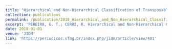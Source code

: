 ```yaml
---
title: "Hierarchical and Non-Hierarchical Classification of Transposable Elements with a Genetic Algorithm"
collection: publications
permalink: /publication/2018_Hierarchical_and_Non_Hierarchical_Classification_of_Transposable_Elements_with_a_Genetic_Algorithm
excerpt: 'PEREIRA, G. T.; CERRI, R. Hierarchical and Non-Hierarchical Classification of Transposable Elements with a Genetic Algorithm. Journal of Information and Data Management (JIDM), v. 9, p. 163-178. 2018.'
date: 2018-01-01
venue: 'JIDM'
link: 'https://periodicos.ufmg.br/index.php/jidm/article/view/401'
---
```

